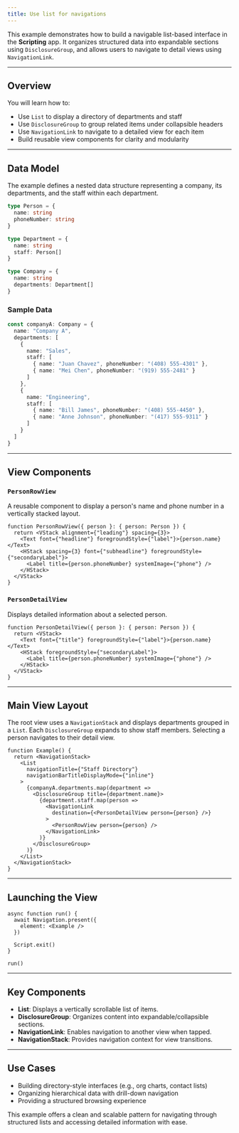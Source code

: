 ```yaml
---
title: Use list for navigations
---
```

This example demonstrates how to build a navigable list-based interface in the **Scripting** app. It organizes structured data into expandable sections using `DisclosureGroup`, and allows users to navigate to detail views using `NavigationLink`.

---

## Overview

You will learn how to:

* Use `List` to display a directory of departments and staff
* Use `DisclosureGroup` to group related items under collapsible headers
* Use `NavigationLink` to navigate to a detailed view for each item
* Build reusable view components for clarity and modularity

---

## Data Model

The example defines a nested data structure representing a company, its departments, and the staff within each department.

```ts
type Person = {
  name: string
  phoneNumber: string
}

type Department = {
  name: string
  staff: Person[]
}

type Company = {
  name: string
  departments: Department[]
}
```

### Sample Data

```ts
const companyA: Company = {
  name: "Company A",
  departments: [
    {
      name: "Sales",
      staff: [
        { name: "Juan Chavez", phoneNumber: "(408) 555-4301" },
        { name: "Mei Chen", phoneNumber: "(919) 555-2481" }
      ]
    },
    {
      name: "Engineering",
      staff: [
        { name: "Bill James", phoneNumber: "(408) 555-4450" },
        { name: "Anne Johnson", phoneNumber: "(417) 555-9311" }
      ]
    }
  ]
}
```

---

## View Components

### `PersonRowView`

A reusable component to display a person's name and phone number in a vertically stacked layout.

```tsx
function PersonRowView({ person }: { person: Person }) {
  return <VStack alignment={"leading"} spacing={3}>
    <Text font={"headline"} foregroundStyle={"label"}>{person.name}</Text>
    <HStack spacing={3} font={"subheadline"} foregroundStyle={"secondaryLabel"}>
      <Label title={person.phoneNumber} systemImage={"phone"} />
    </HStack>
  </VStack>
}
```

### `PersonDetailView`

Displays detailed information about a selected person.

```tsx
function PersonDetailView({ person }: { person: Person }) {
  return <VStack>
    <Text font={"title"} foregroundStyle={"label"}>{person.name}</Text>
    <HStack foregroundStyle={"secondaryLabel"}>
      <Label title={person.phoneNumber} systemImage={"phone"} />
    </HStack>
  </VStack>
}
```

---

## Main View Layout

The root view uses a `NavigationStack` and displays departments grouped in a `List`. Each `DisclosureGroup` expands to show staff members. Selecting a person navigates to their detail view.

```tsx
function Example() {
  return <NavigationStack>
    <List
      navigationTitle={"Staff Directory"}
      navigationBarTitleDisplayMode={"inline"}
    >
      {companyA.departments.map(department =>
        <DisclosureGroup title={department.name}>
          {department.staff.map(person =>
            <NavigationLink
              destination={<PersonDetailView person={person} />}
            >
              <PersonRowView person={person} />
            </NavigationLink>
          )}
        </DisclosureGroup>
      )}
    </List>
  </NavigationStack>
}
```

---

## Launching the View

```tsx
async function run() {
  await Navigation.present({
    element: <Example />
  })

  Script.exit()
}

run()
```

---

## Key Components

* **List**: Displays a vertically scrollable list of items.
* **DisclosureGroup**: Organizes content into expandable/collapsible sections.
* **NavigationLink**: Enables navigation to another view when tapped.
* **NavigationStack**: Provides navigation context for view transitions.

---

## Use Cases

* Building directory-style interfaces (e.g., org charts, contact lists)
* Organizing hierarchical data with drill-down navigation
* Providing a structured browsing experience

This example offers a clean and scalable pattern for navigating through structured lists and accessing detailed information with ease.
